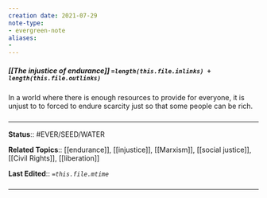 ```yaml
---
creation date: 2021-07-29
note-type: 
- evergreen-note
aliases:
- 
---
```


##### [[The injustice of endurance]] `=length(this.file.inlinks) + length(this.file.outlinks)`

In a world where there is enough resources to provide for everyone, it is unjust to to forced to endure scarcity just so that some people can be rich. 
### <hr class="footnote"/>

**Status**:: #EVER/SEED/WATER  

**Related Topics**:: [[endurance]], [[injustice]], [[Marxism]], [[social justice]], [[Civil Rights]], [[liberation]]

	
**Last Edited**:: *`=this.file.mtime`*
	
### <hr class="references"/>
